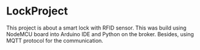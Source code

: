 # LockProject
This project is about a smart lock with RFID sensor. This was build using NodeMCU board into Arduino IDE and Python on the broker. Besides, using MQTT protocol for the communication. 
